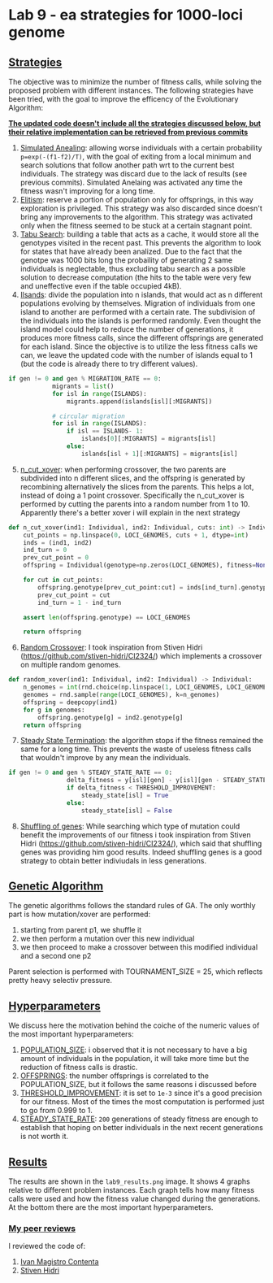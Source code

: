 # Lab 9 - ea strategies for 1000-loci genome

## <u>Strategies</u>
The objective was to minimize the number of fitness calls, while solving the proposed problem with different instances.
The following strategies have been tried, with the goal to improve the efficency of the Evolutionary Algorithm:

**<u>The updated code doesn't include all the strategies discussed below, but their relative implementation can be retrieved from previous commits</u>**
1. <u>Simulated Anealing</u>: allowing worse individuals with a certain probability `p=exp(-(f1-f2)/T)`, with the goal of exiting from a local minimum and search solutions that follow another path wrt to the current best individuals. The strategy was discard due to the lack of results (see previous commits). Simulated Anelaing was activated any time the fitness wasn't improving for a long time.
2. <u>Elitism</u>: reserve a portion of population only for offsprings, in this way exploration is privileged. This strategy was also discarded since doesn't bring any improvements to the algorithm. This strategy was activated only when the fitness seemed to be stuck at a certain stagnant point.
3. <u>Tabu Search</u>: building a table that acts as a cache, it would store all the genotypes visited in the recent past. This prevents the algorithm to look for states that have already been analized. Due to the fact that the genotpe was 1000 bits long the probaility of generating 2 same individuals is neglectable, thus excluding tabu search as a possible solution to decrease computation (the hits to the table were very few and uneffective even if the table occupied 4kB).
4. <u>Ilsands</u>: divide the population into n islands, that would act as n different populations evolving by themselves. Migration of individuals from one island to another are performed with a certain rate. The subdivision of the individuals into the islands is performed randomly. Even thought the island model could help to reduce the number of generations, it produces more fitness calls, since the different offsprings are generated for each island. Since the objective is to utilize the less fitness calls we can, we leave the updated code with the number of islands equal to 1 (but the code is already there to try different values).
```py
if gen != 0 and gen % MIGRATION_RATE == 0:
            migrants = list()
            for isl in range(ISLANDS):
                migrants.append(islands[isl][:MIGRANTS])

            # circular migration
            for isl in range(ISLANDS):
                if isl == ISLANDS- 1:
                    islands[0][:MIGRANTS] = migrants[isl]
                else:
                    islands[isl + 1][:MIGRANTS] = migrants[isl]
```
5. <u>n_cut_xover</u>: when performing crossover, the two parents are subdivided into n different slices, and the offspring is generated by recombining alternatively the slices from the parents. This helps a lot, instead of doing a 1 point crossover. Specifically the n_cut_xover is performed by cutting the parents into a random number from 1 to 10. Apparently there's a better xover i will explain in the next strategy
```py
def n_cut_xover(ind1: Individual, ind2: Individual, cuts: int) -> Individual:
    cut_points = np.linspace(0, LOCI_GENOMES, cuts + 1, dtype=int)
    inds = (ind1, ind2)
    ind_turn = 0
    prev_cut_point = 0
    offspring = Individual(genotype=np.zeros(LOCI_GENOMES), fitness=None)

    for cut in cut_points:
        offspring.genotype[prev_cut_point:cut] = inds[ind_turn].genotype[prev_cut_point:cut]
        prev_cut_point = cut
        ind_turn = 1 - ind_turn

    assert len(offspring.genotype) == LOCI_GENOMES

    return offspring
```
6. <u>Random Crossover</u>: I took inspiration from Stiven Hidri (https://github.com/stiven-hidri/CI2324/) which implements a crossover on multiple random genomes.
```py
def random_xover(ind1: Individual, ind2: Individual) -> Individual:
    n_genomes = int(rnd.choice(np.linspace(1, LOCI_GENOMES, LOCI_GENOMES)))
    genomes = rnd.sample(range(LOCI_GENOMES), k=n_genomes)
    offspring = deepcopy(ind1)
    for g in genomes:
        offspring.genotype[g] = ind2.genotype[g] 
    return offspring
``` 
7. <u>Steady State Termination</u>: the algorithm stops if the fitness remained the same for a long time. This prevents the waste of useless fitness calls that wouldn't improve by any mean the individuals.
```py
if gen != 0 and gen % STEADY_STATE_RATE == 0:
                delta_fitness = y[isl][gen] - y[isl][gen - STEADY_STATE_RATE]
                if delta_fitness < THRESHOLD_IMPROVEMENT:
                    steady_state[isl] = True
                else:
                    steady_state[isl] = False
```
8. <u>Shuffling of genes</u>: While searching which type of mutation could benefit the improvements of our fitness i took inspiration from Stiven Hidri (https://github.com/stiven-hidri/CI2324/), which said that shuffling genes was providing him good results. Indeed shuffling genes is a good strategy to obtain better indiviudals in less generations.

## <u>Genetic Algorithm</u>
The genetic algorithms follows the standard rules of GA. The only worthly part is how mutation/xover are performed:

1. starting from parent p1, we shuffle it
2. we then perform a mutation over this new individual
3. we then proceed to make a crossover between this modified individual and a second one p2

Parent selection is performed with TOURNAMENT_SIZE = 25, which reflects pretty heavy selectiv pressure.

## <u>Hyperparameters</u>
We discuss here the motivation behind the coiche of the numeric values of the most important hyperparameters:
1. <u>POPULATION_SIZE</u>: i observed that it is not necessary to have a big amount of individuals in the population, it will take more time but the reduction of fitness calls is drastic.
2. <u>OFFSPRINGS</u>: the number offsprings is correlated to the POPULATION_SIZE, but it follows the same reasons i discussed before
3. <u>THRESHOLD_IMPROVEMENT</u>: it is set to `1e-3` since it's a good precision for our fitness. Most of the times the most computation is performed just to go from 0.999 to 1.
4. <u>STEADY_STATE_RATE</u>: `200` generations of steady fitness are enough to establish that hoping on better individuals in the next recent generations is not worth it.

## <u>Results</u>
The results are shown in the `lab9_results.png` image. It shows 4 graphs relative to different problem instances. Each graph tells how many fitness calls were used and how the fitness value changed during the generations. At the bottom there are the most important hyperparameters. 

### <u>My peer reviews</u>
I reviewed the code of:
1. [Ivan Magistro Contenta](https://github.com/ivanmag22/computational-intelligence)
2. [Stiven Hidri](https://github.com/stiven-hidri/CI2324)